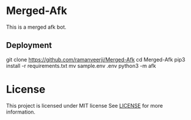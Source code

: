 # Merged-Afk
This is a merged afk bot.

## Deployment
git clone https://github.com/ramanveerji/Merged-Afk
cd Merged-Afk
pip3 install -r requirements.txt
mv sample.env .env
python3 -m afk

# License
This project is licensed under MIT license
See [LICENSE](LICENSE) for more information.
